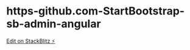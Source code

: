 # https-github.com-StartBootstrap-sb-admin-angular

[Edit on StackBlitz ⚡️](https://stackblitz.com/edit/angular-ivy-l7uqho)